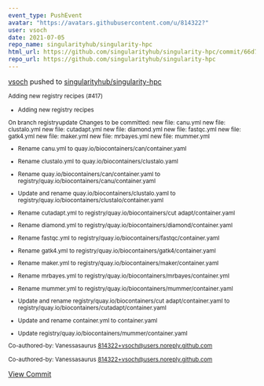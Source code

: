 ```yaml
---
event_type: PushEvent
avatar: "https://avatars.githubusercontent.com/u/814322?"
user: vsoch
date: 2021-07-05
repo_name: singularityhub/singularity-hpc
html_url: https://github.com/singularityhub/singularity-hpc/commit/66d7a723abd108669ffd599cbaa77f198a3c2fcc
repo_url: https://github.com/singularityhub/singularity-hpc
---
```


<a href='https://github.com/vsoch' target='_blank'>vsoch</a> pushed to <a href='https://github.com/singularityhub/singularity-hpc' target='_blank'>singularityhub/singularity-hpc</a>

<small>Adding new registry recipes (#417)

* Adding new registry recipes

 On branch registryupdate
 Changes to be committed:
	new file:   canu.yml
	new file:   clustalo.yml
	new file:   cutadapt.yml
	new file:   diamond.yml
	new file:   fastqc.yml
	new file:   gatk4.yml
	new file:   maker.yml
	new file:   mrbayes.yml
	new file:   mummer.yml

* Rename canu.yml to quay.io/biocontainers/can/container.yaml

* Rename clustalo.yml to quay.io/biocontainers/clustalo.yaml

* Rename quay.io/biocontainers/can/container.yaml to registry/quay.io/biocontainers/canu/container.yaml

* Update and rename quay.io/biocontainers/clustalo.yaml to registry/quay.io/biocontainers/clustalo/container.yaml

* Rename cutadapt.yml to registry/quay.io/biocontainers/cut adapt/container.yaml

* Rename diamond.yml to registry/quay.io/biocontainers/diamond/container.yaml

* Rename fastqc.yml to registry/quay.io/biocontainers/fastqc/container.yaml

* Rename gatk4.yml to registry/quay.io/biocontainers/gatk4/container.yaml

* Rename maker.yml to registry/quay.io/biocontainers/maker/container.yaml

* Rename mrbayes.yml to registry/quay.io/biocontainers/mrbayes/container.yml

* Rename mummer.yml to registry/quay.io/biocontainers/mummer/container.yaml

* Update and rename registry/quay.io/biocontainers/cut adapt/container.yaml to registry/quay.io/biocontainers/cutadapt/container.yaml

* Update and rename container.yml to container.yaml

* Update registry/quay.io/biocontainers/mummer/container.yaml

Co-authored-by: Vanessasaurus <814322+vsoch@users.noreply.github.com>

Co-authored-by: Vanessasaurus <814322+vsoch@users.noreply.github.com></small>

<a href='https://github.com/singularityhub/singularity-hpc/commit/66d7a723abd108669ffd599cbaa77f198a3c2fcc' target='_blank'>View Commit</a>